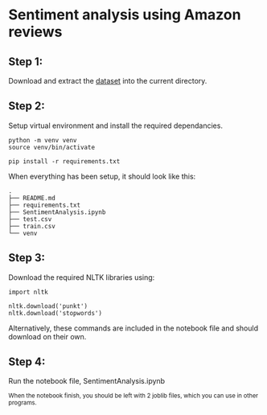 # Sentiment analysis using Amazon reviews

## Step 1:

Download and extract the [dataset](https://www.kaggle.com/datasets/kritanjalijain/amazon-reviews/data) into the current directory.

## Step 2:

Setup virtual environment and install the required dependancies.
```
python -m venv venv
source venv/bin/activate

pip install -r requirements.txt
```
When everything has been setup, it should look like this:
```
.
├── README.md
├── requirements.txt
├── SentimentAnalysis.ipynb
├── test.csv
├── train.csv
└── venv
```

## Step 3:

Download the required NLTK libraries using:

```
import nltk

nltk.download('punkt')
nltk.download('stopwords')
```

Alternatively, these commands are included in the notebook file and should download on their own.

## Step 4:

Run the notebook file, SentimentAnalysis.ipynb

<sub> When the notebook finish, you should be left with 2 joblib files, which you can use in other programs. </sub>
